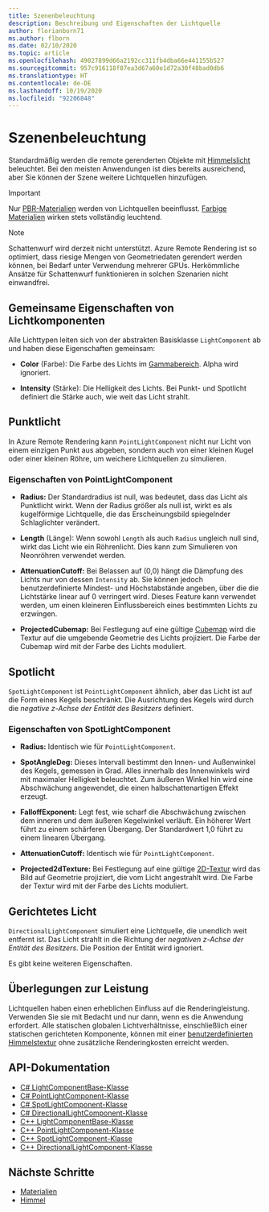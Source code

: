 ```yaml
---
title: Szenenbeleuchtung
description: Beschreibung und Eigenschaften der Lichtquelle
author: florianborn71
ms.author: flborn
ms.date: 02/10/2020
ms.topic: article
ms.openlocfilehash: 49027899d66a2192cc311fb4dba66e441155b527
ms.sourcegitcommit: 957c916118f87ea3d67a60e1d72a30f48bad0db6
ms.translationtype: HT
ms.contentlocale: de-DE
ms.lasthandoff: 10/19/2020
ms.locfileid: "92206848"
---
```

# <a name="scene-lighting"></a>Szenenbeleuchtung

Standardmäßig werden die remote gerenderten Objekte mit [Himmelslicht](sky.md) beleuchtet. Bei den meisten Anwendungen ist dies bereits ausreichend, aber Sie können der Szene weitere Lichtquellen hinzufügen.

> [!IMPORTANT]
> Nur [PBR-Materialien](pbr-materials.md) werden von Lichtquellen beeinflusst. [Farbige Materialien](color-materials.md) wirken stets vollständig leuchtend.

> [!NOTE]
> Schattenwurf wird derzeit nicht unterstützt. Azure Remote Rendering ist so optimiert, dass riesige Mengen von Geometriedaten gerendert werden können, bei Bedarf unter Verwendung mehrerer GPUs. Herkömmliche Ansätze für Schattenwurf funktionieren in solchen Szenarien nicht einwandfrei.

## <a name="common-light-component-properties"></a>Gemeinsame Eigenschaften von Lichtkomponenten

Alle Lichttypen leiten sich von der abstrakten Basisklasse `LightComponent` ab und haben diese Eigenschaften gemeinsam:

* **Color** (Farbe): Die Farbe des Lichts im [Gammabereich](https://en.wikipedia.org/wiki/SRGB). Alpha wird ignoriert.

* **Intensity** (Stärke): Die Helligkeit des Lichts. Bei Punkt- und Spotlicht definiert die Stärke auch, wie weit das Licht strahlt.

## <a name="point-light"></a>Punktlicht

In Azure Remote Rendering kann `PointLightComponent` nicht nur Licht von einem einzigen Punkt aus abgeben, sondern auch von einer kleinen Kugel oder einer kleinen Röhre, um weichere Lichtquellen zu simulieren.

### <a name="pointlightcomponent-properties"></a>Eigenschaften von PointLightComponent

* **Radius:** Der Standardradius ist null, was bedeutet, dass das Licht als Punktlicht wirkt. Wenn der Radius größer als null ist, wirkt es als kugelförmige Lichtquelle, die das Erscheinungsbild spiegelnder Schlaglichter verändert.

* **Length** (Länge): Wenn sowohl `Length` als auch `Radius` ungleich null sind, wirkt das Licht wie ein Röhrenlicht. Dies kann zum Simulieren von Neonröhren verwendet werden.

* **AttenuationCutoff:** Bei Belassen auf (0,0) hängt die Dämpfung des Lichts nur von dessen `Intensity` ab. Sie können jedoch benutzerdefinierte Mindest- und Höchstabstände angeben, über die die Lichtstärke linear auf 0 verringert wird. Dieses Feature kann verwendet werden, um einen kleineren Einflussbereich eines bestimmten Lichts zu erzwingen.

* **ProjectedCubemap:** Bei Festlegung auf eine gültige [Cubemap](../../concepts/textures.md) wird die Textur auf die umgebende Geometrie des Lichts projiziert. Die Farbe der Cubemap wird mit der Farbe des Lichts moduliert.

## <a name="spot-light"></a>Spotlicht

`SpotLightComponent` ist `PointLightComponent` ähnlich, aber das Licht ist auf die Form eines Kegels beschränkt. Die Ausrichtung des Kegels wird durch die *negative z-Achse der Entität des Besitzers* definiert.

### <a name="spotlightcomponent-properties"></a>Eigenschaften von SpotLightComponent

* **Radius:** Identisch wie für `PointLightComponent`.

* **SpotAngleDeg:** Dieses Intervall bestimmt den Innen- und Außenwinkel des Kegels, gemessen in Grad. Alles innerhalb des Innenwinkels wird mit maximaler Helligkeit beleuchtet. Zum äußeren Winkel hin wird eine Abschwächung angewendet, die einen halbschattenartigen Effekt erzeugt.

* **FalloffExponent:** Legt fest, wie scharf die Abschwächung zwischen dem inneren und dem äußeren Kegelwinkel verläuft. Ein höherer Wert führt zu einem schärferen Übergang. Der Standardwert 1,0 führt zu einem linearen Übergang.

* **AttenuationCutoff:** Identisch wie für `PointLightComponent`.

* **Projected2dTexture:** Bei Festlegung auf eine gültige [2D-Textur](../../concepts/textures.md) wird das Bild auf Geometrie projiziert, die vom Licht angestrahlt wird. Die Farbe der Textur wird mit der Farbe des Lichts moduliert.

## <a name="directional-light"></a>Gerichtetes Licht

`DirectionalLightComponent` simuliert eine Lichtquelle, die unendlich weit entfernt ist. Das Licht strahlt in die Richtung der *negativen z-Achse der Entität des Besitzers*. Die Position der Entität wird ignoriert.

Es gibt keine weiteren Eigenschaften.

## <a name="performance-considerations"></a>Überlegungen zur Leistung

Lichtquellen haben einen erheblichen Einfluss auf die Renderingleistung. Verwenden Sie sie mit Bedacht und nur dann, wenn es die Anwendung erfordert. Alle statischen globalen Lichtverhältnisse, einschließlich einer statischen gerichteten Komponente, können mit einer [benutzerdefinierten Himmelstextur](sky.md) ohne zusätzliche Renderingkosten erreicht werden.

## <a name="api-documentation"></a>API-Dokumentation

* [C# LightComponentBase-Klasse](/dotnet/api/microsoft.azure.remoterendering.lightcomponentbase)
* [C# PointLightComponent-Klasse](/dotnet/api/microsoft.azure.remoterendering.pointlightcomponent)
* [C# SpotLightComponent-Klasse](/dotnet/api/microsoft.azure.remoterendering.spotlightcomponent)
* [C# DirectionalLightComponent-Klasse](/dotnet/api/microsoft.azure.remoterendering.directionallightcomponent)
* [C++ LightComponentBase-Klasse](/cpp/api/remote-rendering/lightcomponentbase)
* [C++ PointLightComponent-Klasse](/cpp/api/remote-rendering/pointlightcomponent)
* [C++ SpotLightComponent-Klasse](/cpp/api/remote-rendering/spotlightcomponent)
* [C++ DirectionalLightComponent-Klasse](/cpp/api/remote-rendering/directionallightcomponent)

## <a name="next-steps"></a>Nächste Schritte

* [Materialien](../../concepts/materials.md)
* [Himmel](sky.md)